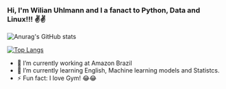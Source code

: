 ### Hi, I'm Wilian Uhlmann and I a fanact to Python, Data and Linux!!! ✌✌

![Anurag's GitHub stats](https://github-readme-stats.vercel.app/api?username=wilianuhlmann&show_icons=true&theme=radical)



[![Top Langs](https://github-readme-stats.vercel.app/api/top-langs/?username=wilianuhlmann&layout=compact&theme=radical)](https://github.com/anuraghazra/github-readme-stats)


- 🔭 I’m currently working at Amazon Brazil
- 🌱 I’m currently learning English, Machine learning models and Statistcs.
- ⚡ Fun fact: I love Gym! 😂😂

